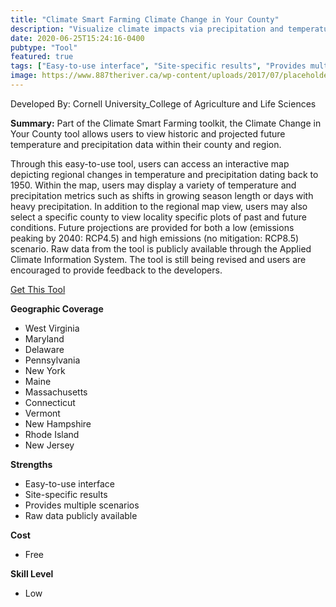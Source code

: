 ```yaml
---
title: "Climate Smart Farming Climate Change in Your County"
description: "Visualize climate impacts via precipitation and temperature changes since 1950 in the Northeast as well as future changes"
date: 2020-06-25T15:24:16-0400
pubtype: "Tool"
featured: true
tags: ["Easy-to-use interface", "Site-specific results", "Provides multiple scenarios", "Raw data publicly available"]
image: https://www.887theriver.ca/wp-content/uploads/2017/07/placeholder.jpg
---
```

Developed By: Cornell University_College of Agriculture and Life Sciences

**Summary:** Part of the Climate Smart Farming toolkit, the Climate Change in Your County tool allows users to view historic and projected future temperature and precipitation data within their county and region. 

Through this easy-to-use tool, users can access an interactive map depicting regional changes in temperature and precipitation dating back to 1950. Within the map, users may display a variety of temperature and precipitation metrics such as shifts in growing season length or days with heavy precipitation. In addition to the regional map view, users may also select a specific county to view locality specific plots of past and future conditions. Future projections are provided for both a low (emissions peaking by 2040: RCP4.5) and high emissions (no mitigation: RCP8.5) scenario. Raw data from the tool is publicly available through the Applied Climate Information System. The tool is still being revised and users are encouraged to provide feedback to the developers.

<a href="http://climatesmartfarming.org/tools/csf-county-climate-change/" target="_blank">Get This Tool</a>

__**Geographic Coverage**__
-  West Virginia
-  Maryland
-  Delaware
-  Pennsylvania
-  New York
-  Maine
-  Massachusetts
-  Connecticut
-  Vermont
-  New Hampshire
-  Rhode Island
-  New Jersey

__**Strengths**__
-  Easy-to-use interface
-  Site-specific results
-  Provides multiple scenarios
-  Raw data publicly available

__**Cost**__
- Free

__**Skill Level**__
- Low
